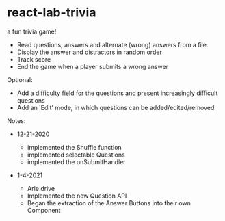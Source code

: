 # react-lab-trivia
a fun trivia game!

* Read questions, answers and alternate (wrong) answers from a file.
* Display the answer and distractors in random order
* Track score
* End the game when a player submits a wrong answer

Optional:
* Add a difficulty field for the questions and present increasingly difficult questions
* Add an 'Edit' mode, in which questions can be added/edited/removed

Notes:
* 12-21-2020
  * implemented the Shuffle function
  * implemented selectable Questions
  * implemented the onSubmitHandler

* 1-4-2021
  * Arie drive
  * Implemented the new Question API
  * Began the extraction of the Answer Buttons into their own Component

